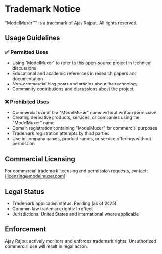 # Trademark Notice

"ModelMuxer™" is a trademark of Ajay Rajput. All rights reserved.

## Usage Guidelines

### ✅ Permitted Uses

- Using "ModelMuxer" to refer to this open-source project in technical discussions
- Educational and academic references in research papers and documentation
- Non-commercial blog posts and articles about the technology
- Community contributions and discussions about the project

### ❌ Prohibited Uses

- Commercial use of the "ModelMuxer" name without written permission
- Creating derivative products, services, or companies using the "ModelMuxer" name
- Domain registration containing "ModelMuxer" for commercial purposes
- Trademark registration attempts by third parties
- Use in company names, product names, or service offerings without permission

## Commercial Licensing

For commercial trademark licensing and permission requests, contact: [licensing@modelmuxer.com]

## Legal Status

- Trademark application status: Pending (as of 2025)
- Common law trademark rights: In effect
- Jurisdictions: United States and international where applicable

## Enforcement

Ajay Rajput actively monitors and enforces trademark rights. Unauthorized commercial
use will result in legal action.
